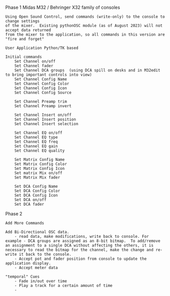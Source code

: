 Phase 1
    Midas M32 / Behringer X32 family of consoles

    Using Open Sound Control, send commands (write-only) to the console to change settings 
    of the mixer.  Existing pythonOSC module (as of August 2023) will not accept data returned 
    from the mixer to the application, so all commands in this version are "fire and forget"

    User Application Python/TK based

    Initial commands
        Set Channel on/off
        Set Channel fader
        Set Channel DCA groups  (using DCA spill on desks and in M32edit to bring important controls into view)
        Set Channel Config Name
        Set Channel Config Color
        Set Channel Config Icon
        Set Channel Config Source

        Set Channel Preamp trim
        Set Channel Preamp invert
        
        Set Channel Insert on/off
        Set Channel Insert position
        Set Channel Insert selection

        Set Channel EQ on/off
        Set Channel EQ type
        Set Channel EQ freq
        Set Channel EQ gain
        Set Channel EQ quality

        Set Matrix Config Name
        Set Matrix Config Color
        Set Matrix Config Icon
        Set matrix Mix on/off
        Set Matrix Mix fader

        Set DCA Config Name
        Set DCA Config Color
        Set DCA Config Icon
        Set DCA on/off
        Set DCA fader

Phase 2

    Add More Commands

    Add Bi-Directional OSC data.
        - read data, make modifications, write back to console. For example - DCA groups are assigned as an 8-bit bitmap.  To add/remove an assignment to a single DCA without affecting the others, it is necessary to read the bitmap for the channel, make the change and re-write it back to the console.
        - Accept pot and fader position from console to update the application display.
        - Accept meter data
        
    "temporal" Cues
        - Fade in/out over time
        - Play a track for a certain amount of time
        - 